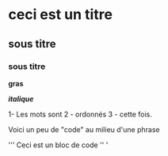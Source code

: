 # ceci est un titre
## sous titre
### sous titre 

**gras**

***italique*** 

1- Les mots sont 
2 - ordonnés
3 - cette fois.

Voici un peu de "code" au milieu d'une phrase 

'''
Ceci est un bloc de code 
''
'
